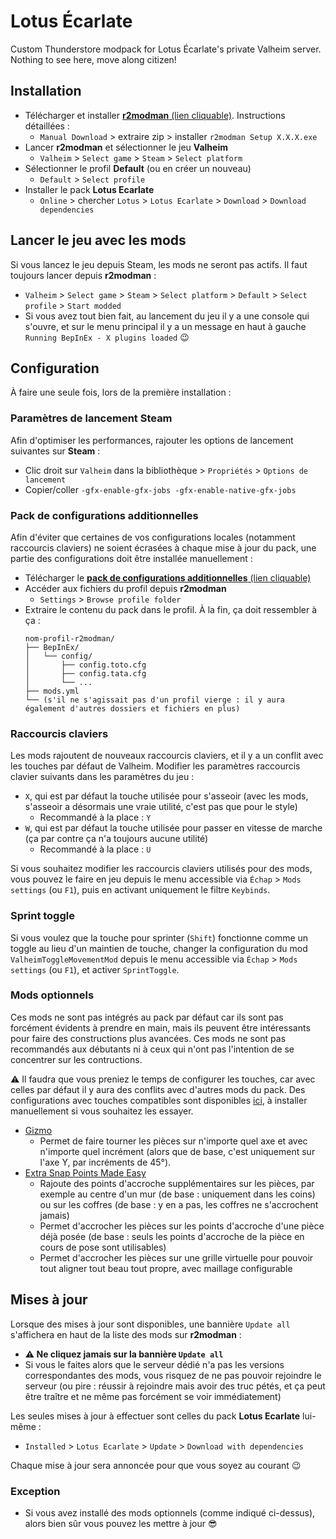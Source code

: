 # Lotus Écarlate

Custom Thunderstore modpack for Lotus Écarlate's private Valheim server. Nothing
to see here, move along citizen!

## Installation

- Télécharger et installer [**r2modman** (lien cliquable)](https://thunderstore.io/c/valheim/p/ebkr/r2modman/). Instructions détaillées :
  - `Manual Download` > extraire zip > installer `r2modman Setup X.X.X.exe`
- Lancer **r2modman** et sélectionner le jeu **Valheim**
  - `Valheim` > `Select game` > `Steam` > `Select platform`
- Sélectionner le profil **Default** (ou en créer un nouveau)
  - `Default` > `Select profile`
- Installer le pack **Lotus Ecarlate**
  - `Online` > chercher `Lotus` > `Lotus Ecarlate` > `Download` > `Download dependencies`

## Lancer le jeu avec les mods

Si vous lancez le jeu depuis Steam, les mods ne seront pas actifs.
Il faut toujours lancer depuis **r2modman** :

- `Valheim` > `Select game` > `Steam` > `Select platform` > `Default` > `Select profile` > `Start modded`
- Si vous avez tout bien fait, au lancement du jeu il y a une console qui s'ouvre, et sur le menu principal il y a un message en haut à gauche `Running BepInEx - X plugins loaded` 😉

## Configuration

À faire une seule fois, lors de la première installation :

### Paramètres de lancement Steam

Afin d'optimiser les performances, rajouter les options de lancement suivantes sur **Steam** :

- Clic droit sur `Valheim` dans la bibliothèque > `Propriétés` > `Options de lancement`
- Copier/coller `-gfx-enable-gfx-jobs -gfx-enable-native-gfx-jobs`

### Pack de configurations additionnelles

Afin d'éviter que certaines de vos configurations locales (notamment raccourcis claviers) ne soient écrasées à chaque mise à jour du pack, une partie des configurations doit être installée manuellement :

- Télécharger le [**pack de configurations additionnelles** (lien cliquable)](https://github.com/nbusseneau/lotus-ecarlate-valheim-modpack/releases/latest/download/pack_configs_additionnelles.zip)
- Accéder aux fichiers du profil depuis **r2modman**
  - `Settings` > `Browse profile folder`
- Extraire le contenu du pack dans le profil. À la fin, ça doit ressembler à ça :
  ```
  nom-profil-r2modman/
  ├── BepInEx/
  │   └── config/
  │       ├── config.toto.cfg
  │       ├── config.tata.cfg
  │       └── ...
  ├── mods.yml
  └── (s'il ne s'agissait pas d'un profil vierge : il y aura également d'autres dossiers et fichiers en plus)
  ```

### Raccourcis claviers

Les mods rajoutent de nouveaux raccourcis claviers, et il y a un conflit avec les touches par défaut de Valheim.
Modifier les paramètres raccourcis clavier suivants dans les paramètres du jeu :

- `X`, qui est par défaut la touche utilisée pour s'asseoir (avec les mods, s'asseoir a désormais une vraie utilité, c'est pas que pour le style)
  - Recommandé à la place : `Y`
- `W`, qui est par défaut la touche utilisée pour passer en vitesse de marche (ça par contre ça n'a toujours aucune utilité)
  - Recommandé à la place : `U`

Si vous souhaitez modifier les raccourcis claviers utilisés pour des mods, vous pouvez le faire en jeu depuis le menu accessible via `Échap` > `Mods settings` (ou `F1`), puis en activant uniquement le filtre `Keybinds`.

### Sprint toggle

Si vous voulez que la touche pour sprinter (`Shift`) fonctionne comme un toggle au lieu d'un maintien de touche, changer la configuration du mod `ValheimToggleMovementMod` depuis le menu accessible via `Échap` > `Mods settings` (ou `F1`), et activer `SprintToggle`.

### Mods optionnels

Ces mods ne sont pas intégrés au pack par défaut car ils sont pas forcément évidents à prendre en main, mais ils peuvent être intéressants pour faire des constructions plus avancées. Ces mods ne sont pas recommandés aux débutants ni à ceux qui n'ont pas l'intention de se concentrer sur les contructions.

⚠️ Il faudra que vous preniez le temps de configurer les touches, car avec celles par défaut il y aura des conflits avec d'autres mods du pack. Des configurations avec touches compatibles sont disponibles [ici](https://github.com/nbusseneau/lotus-ecarlate-valheim-modpack/tree/main/optionalClientConfig/), à installer manuellement si vous souhaitez les essayer.

- [Gizmo](https://thunderstore.io/c/valheim/p/ComfyMods/Gizmo/)
  - Permet de faire tourner les pièces sur n'importe quel axe et avec n'importe quel incrément (alors que de base, c'est uniquement sur l'axe Y, par incréments de 45°).
- [Extra Snap Points Made Easy](https://thunderstore.io/c/valheim/p/Searica/Extra_Snap_Points_Made_Easy/)
  - Rajoute des points d'accroche supplémentaires sur les pièces, par exemple au centre d'un mur (de base : uniquement dans les coins) ou sur les coffres (de base : y en a pas, les coffres ne s'accrochent jamais)
  - Permet d'accrocher les pièces sur les points d'accroche d'une pièce déjà posée (de base : seuls les points d'accroche de la pièce en cours de pose sont utilisables)
  - Permet d'accrocher les pièces sur une grille virtuelle pour pouvoir tout aligner tout beau tout propre, avec maillage configurable

## Mises à jour

Lorsque des mises à jour sont disponibles, une bannière `Update all` s'affichera en haut de la liste des mods sur **r2modman** :

- **⚠️ Ne cliquez jamais sur la bannière `Update all`**
- Si vous le faites alors que le serveur dédié n'a pas les versions correspondantes des mods, vous risquez de ne pas pouvoir rejoindre le serveur (ou pire : réussir à rejoindre mais avoir des truc pétés, et ça peut être traître et ne même pas forcément se voir immédiatement)

Les seules mises à jour à effectuer sont celles du pack **Lotus Ecarlate** lui-même :

- `Installed` > `Lotus Ecarlate` > `Update` > `Download with dependencies`

Chaque mise à jour sera annoncée pour que vous soyez au courant 😉

### Exception

- Si vous avez installé des mods optionnels (comme indiqué ci-dessus), alors bien sûr vous pouvez les mettre à jour 😎
